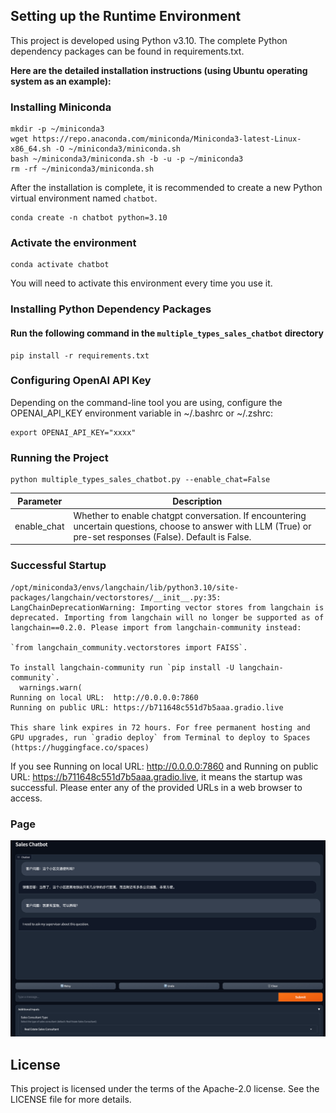 ## Setting up the Runtime Environment
This project is developed using Python v3.10. The complete Python dependency packages can be found in requirements.txt.

**Here are the detailed installation instructions (using Ubuntu operating system as an example):**

### Installing Miniconda
```shell
mkdir -p ~/miniconda3
wget https://repo.anaconda.com/miniconda/Miniconda3-latest-Linux-x86_64.sh -O ~/miniconda3/miniconda.sh
bash ~/miniconda3/miniconda.sh -b -u -p ~/miniconda3
rm -rf ~/miniconda3/miniconda.sh
```
After the installation is complete, it is recommended to create a new Python virtual environment named `chatbot`.

```shell
conda create -n chatbot python=3.10
```

### Activate the environment
```shell
conda activate chatbot 
```
You will need to activate this environment every time you use it.

### Installing Python Dependency Packages
#### Run the following command in the `multiple_types_sales_chatbot` directory
```shell
pip install -r requirements.txt
```
### Configuring OpenAI API Key
Depending on the command-line tool you are using, configure the OPENAI_API_KEY environment variable in ~/.bashrc or ~/.zshrc:

```shell
export OPENAI_API_KEY="xxxx"
```

### Running the Project

```shell
python multiple_types_sales_chatbot.py --enable_chat=False
```
|Parameter	|Description|
|-------------|------------------------------------------------------------------------|
|enable_chat|	Whether to enable chatgpt conversation. If encountering uncertain questions, choose to answer with LLM (True) or pre-set responses (False). Default is False.|
###  Successful Startup
```shell
/opt/miniconda3/envs/langchain/lib/python3.10/site-packages/langchain/vectorstores/__init__.py:35: LangChainDeprecationWarning: Importing vector stores from langchain is deprecated. Importing from langchain will no longer be supported as of langchain==0.2.0. Please import from langchain-community instead:

`from langchain_community.vectorstores import FAISS`.

To install langchain-community run `pip install -U langchain-community`.
  warnings.warn(
Running on local URL:  http://0.0.0.0:7860
Running on public URL: https://b711648c551d7b5aaa.gradio.live

This share link expires in 72 hours. For free permanent hosting and GPU upgrades, run `gradio deploy` from Terminal to deploy to Spaces (https://huggingface.co/spaces)
```
If you see Running on local URL: http://0.0.0.0:7860 and Running on public URL: https://b711648c551d7b5aaa.gradio.live, it means the startup was successful. Please enter any of the provided URLs in a web browser to access.
###  Page
![img.png](image/img.png)

## License
This project is licensed under the terms of the Apache-2.0 license. See the LICENSE file for more details.